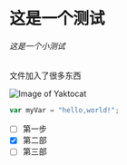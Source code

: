 # 这是一个测试

###### 这是一个小测试

文件加入了很多东西


![Image of Yaktocat](https://octodex.github.com/images/yaktocat.png)

```javascript
var myVar = "hello,world!";
```

- [ ] 第一步
- [x] 第二部
- [ ] 第三部

